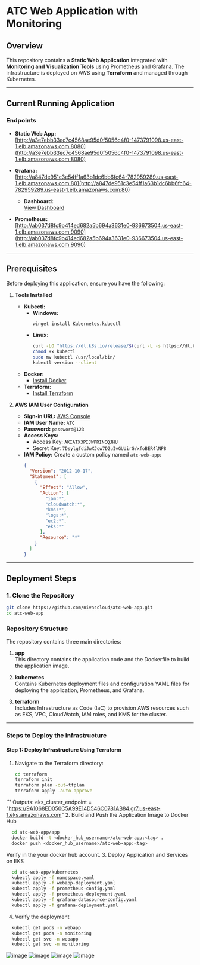 # ATC Web Application with Monitoring

## Overview

This repository contains a **Static Web Application** integrated with **Monitoring and Visualization Tools** using Prometheus and Grafana. The infrastructure is deployed on AWS using **Terraform** and managed through Kubernetes.

---

## Current Running Application

### Endpoints

- **Static Web App:**  
  [http://a3e7ebb33ec7c4568ae95d0f5056c4f0-1473791098.us-east-1.elb.amazonaws.com:8080](http://a3e7ebb33ec7c4568ae95d0f5056c4f0-1473791098.us-east-1.elb.amazonaws.com:8080)

- **Grafana:**  
  [http://a847de951c3e54ff1a63b1dc6bb6fc64-782959289.us-east-1.elb.amazonaws.com:80](http://a847de951c3e54ff1a63b1dc6bb6fc64-782959289.us-east-1.elb.amazonaws.com:80)  
  - **Dashboard:**  
    [View Dashboard](http://a847de951c3e54ff1a63b1dc6bb6fc64-782959289.us-east-1.elb.amazonaws.com/d/fe9nhrubity4gb/new-dashboard?orgId=1&from=2025-01-11T02:10:37.875Z&to=2025-01-11T14:10:37.875Z&timezone=browser&viewPanel=panel-1)

- **Prometheus:**  
  [http://ab037d8fc9b414ed682a5b694a3631e0-936673504.us-east-1.elb.amazonaws.com:9090](http://ab037d8fc9b414ed682a5b694a3631e0-936673504.us-east-1.elb.amazonaws.com:9090)

---

## Prerequisites

Before deploying this application, ensure you have the following:

1. **Tools Installed**  
   - **Kubectl:**  
     - **Windows:**  
       ```bash
       winget install Kubernetes.kubectl
       ```
     - **Linux:**  
       ```bash
       curl -LO "https://dl.k8s.io/release/$(curl -L -s https://dl.k8s.io/release/stable.txt)/bin/linux/amd64/kubectl"
       chmod +x kubectl
       sudo mv kubectl /usr/local/bin/
       kubectl version --client
       ```
   - **Docker:**  
     - [Install Docker](https://docs.docker.com/get-docker/)
   - **Terraform:**  
     - [Install Terraform](https://developer.hashicorp.com/terraform/downloads)

2. **AWS IAM User Configuration**
   - **Sign-in URL:** [AWS Console](https://257394494879.signin.aws.amazon.com/console)  
   - **IAM User Name:** `ATC`  
   - **Password:** `password@123`
   - **Access Keys:**  
     - Access Key: `AKIATX3PIJWPRINCQJHU`  
     - Secret Key: `7DsylgfdiJwXJqw7D2uIvGUUirG/xfoBER4lNP8`
   - **IAM Policy:** Create a custom policy named `atc-web-app`:
     ```json
     {
       "Version": "2012-10-17",
       "Statement": [
         {
           "Effect": "Allow",
           "Action": [
             "iam:*",
             "cloudwatch:*",
             "kms:*",
             "logs:*",
             "ec2:*",
             "eks:*"
           ],
           "Resource": "*"
         }
       ]
     }
     ```

---

## Deployment Steps

### 1. Clone the Repository
```bash
git clone https://github.com/nivascloud/atc-web-app.git
cd atc-web-app
```
### Repository Structure

The repository contains three main directories:

1. **app**  
   This directory contains the application code and the Dockerfile to build the application image.  

2. **kubernetes**  
   Contains Kubernetes deployment files and configuration YAML files for deploying the application, Prometheus, and Grafana.  

3. **terraform**  
   Includes Infrastructure as Code (IaC) to provision AWS resources such as EKS, VPC, CloudWatch, IAM roles, and KMS for the cluster.  

---

### Steps to Deploy the infrastructure

#### Step 1: Deploy Infrastructure Using Terraform

1. Navigate to the Terraform directory:  
   ```bash
   cd terraform
   terraform init
   terraform plan -out=tfplan
   terraform apply -auto-approve
  ``'
  Outputs: eks_cluster_endpoint = "https://9A1068ED050C5A99E14D546C0781AB84.gr7.us-east-1.eks.amazonaws.com"
2. Build and Push the Application Image to Docker Hub
  ```bash
    cd atc-web-app/app
    docker build -t <docker_hub_username>/atc-web-app:<tag> .
    docker push <docker_hub_username>/atc-web-app:<tag>
  ```
  Verify in the your docker hub account.
3. Deploy Application and Services on EKS
  ```bash
    cd atc-web-app/kubernetes
    kubectl apply -f namespace.yaml
    kubectl apply -f webapp-deployment.yaml
    kubectl apply -f prometheus-config.yaml
    kubectl apply -f prometheus-deployment.yaml
    kubectl apply -f grafana-datasource-config.yaml
    kubectl apply -f grafana-deployment.yaml
  ```
4. Verify the deployment
  ```bash
    kubectl get pods -n webapp
    kubectl get pods -n monitoring
    kubectl get svc -n webapp
    kubectl get svc -n monitoring
  ```
  ![image](https://github.com/user-attachments/assets/e6c09fcf-7268-4f5b-9eef-bce0941c33da)
  ![image](https://github.com/user-attachments/assets/07dd36f3-aa3f-42cc-a175-3b2f95f4aab1)
  ![image](https://github.com/user-attachments/assets/477b0c1a-d5f0-4ffa-a580-de1fa9229783)
  ![image](https://github.com/user-attachments/assets/51861e30-8009-41e8-a6b8-4c9b9de27d7f)






